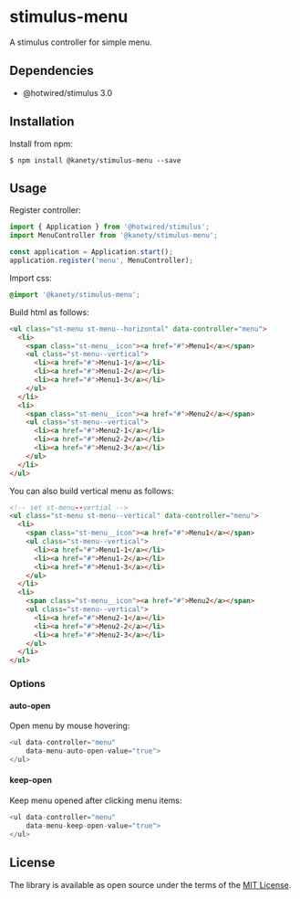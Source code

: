 # stimulus-menu

A stimulus controller for simple menu.

## Dependencies

* @hotwired/stimulus 3.0

## Installation

Install from npm:

    $ npm install @kanety/stimulus-menu --save

## Usage

Register controller:

```javascript
import { Application } from '@hotwired/stimulus';
import MenuController from '@kanety/stimulus-menu';

const application = Application.start();
application.register('menu', MenuController);
```

Import css:

```css
@import '@kanety/stimulus-menu';
```

Build html as follows:

```html
<ul class="st-menu st-menu--horizontal" data-controller="menu">
  <li>
    <span class="st-menu__icon"><a href="#">Menu1</a></span>
    <ul class="st-menu--vertical">
      <li><a href="#">Menu1-1</a></li>
      <li><a href="#">Menu1-2</a></li>
      <li><a href="#">Menu1-3</a></li>
    </ul>
  </li>
  <li>
    <span class="st-menu__icon"><a href="#">Menu2</a></span>
    <ul class="st-menu--vertical">
      <li><a href="#">Menu2-1</a></li>
      <li><a href="#">Menu2-2</a></li>
      <li><a href="#">Menu2-3</a></li>
    </ul>
  </li>
</ul>
```

You can also build vertical menu as follows:

```html
<!-- set st-menu--vertial -->
<ul class="st-menu st-menu--vertical" data-controller="menu">
  <li>
    <span class="st-menu__icon"><a href="#">Menu1</a></span>
    <ul class="st-menu--vertical">
      <li><a href="#">Menu1-1</a></li>
      <li><a href="#">Menu1-2</a></li>
      <li><a href="#">Menu1-3</a></li>
    </ul>
  </li>
  <li>
    <span class="st-menu__icon"><a href="#">Menu2</a></span>
    <ul class="st-menu--vertical">
      <li><a href="#">Menu2-1</a></li>
      <li><a href="#">Menu2-2</a></li>
      <li><a href="#">Menu2-3</a></li>
    </ul>
  </li>
</ul>
```

### Options

#### auto-open

Open menu by mouse hovering:

```javascript
<ul data-controller="menu"
    data-menu-auto-open-value="true">
</ul>
```

#### keep-open

Keep menu opened after clicking menu items:

```javascript
<ul data-controller="menu"
    data-menu-keep-open-value="true">
</ul>
```

## License

The library is available as open source under the terms of the [MIT License](http://opensource.org/licenses/MIT).
